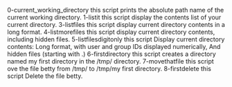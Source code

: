 0-current_working_directory this script prints the absolute path name of the current working directory.
1-listit this script display the contents list of your current directory.
3-listfiles this script display current directory contents in a long format.
4-listmorefiles this script display current directory contents, including hidden files.
5-listfilesdigitonly this script Display current directory contents: Long format, with user and group IDs displayed numerically, And hidden files (starting with .)
6-firstdirectory this script creates a directory named my first directory in the /tmp/ directory.
7-movethatfile this script ove the file betty from /tmp/ to /tmp/my first directory.
8-firstdelete this script Delete the file betty.
